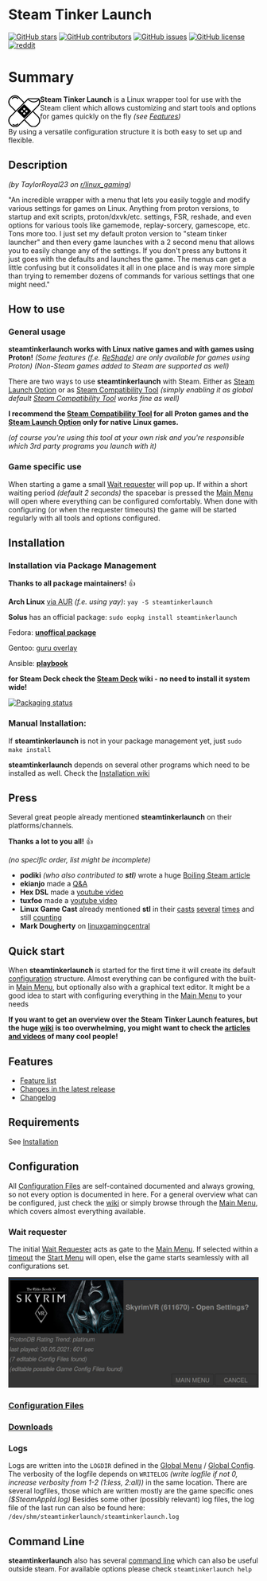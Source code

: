 # Steam Tinker Launch
[![GitHub stars](https://img.shields.io/github/stars/frostworx/steamtinkerlaunch.svg?style=flat-square)](https://github.com/frostworx/steamtinkerlaunch/stargazers)
[![GitHub contributors](https://img.shields.io/github/contributors/frostworx/steamtinkerlaunch.svg?style=flat-square)](https://github.com/frostworx/steamtinkerlaunch/graphs/contributors)
[![GitHub issues](https://img.shields.io/github/issues/frostworx/steamtinkerlaunch.svg?style=flat-square)](https://github.com/frostworx/steamtinkerlaunch/issues)
[![GitHub license](https://img.shields.io/github/license/frostworx/steamtinkerlaunch.svg?style=flat-square)](https://github.com/frostworx/steamtinkerlaunch/blob/dev/LICENSE)
[![reddit](https://img.shields.io/reddit/subreddit-subscribers/SteamTinkerLaunch?style=flat-square&label=Reddit)](https://www.reddit.com/r/SteamTinkerLaunch)

# Summary

<img align="left" width="64" height="64" src="https://github.com/frostworx/repo-assets/blob/master/pics/steamtinkerlaunch-logo_64px.png" alt="**SteamTinkerLaunch** is a Linux wrapper tool for use with the Steam client">

**Steam Tinker Launch** is a Linux wrapper tool for use with the Steam client
which allows customizing and start tools and options for games quickly on the fly *(see [Features](#Features))*

By using a versatile configuration structure it is both easy to set up and flexible.

## Description 
_(by TaylorRoyal23 on [r/linux_gaming](https://www.reddit.com/r/linux_gaming/comments/ud58i2/comment/i6i3yf9/?utm_source=share&utm_medium=web2x&context=3))_

"An incredible wrapper with a menu that lets you easily toggle and modify various settings for games on Linux.
Anything from proton versions, to startup and exit scripts, proton/dxvk/etc. settings, FSR, reshade,
and even options for various tools like gamemode, replay-sorcery, gamescope, etc. Tons more too.
I just set my default proton version to "steam tinker launcher" and then every game launches
with a 2 second menu that allows you to easily change any of the settings.
If you don't press any buttons it just goes with the defaults and launches the game.
The menus can get a little confusing but it consolidates it all in one place and is way more simple
than trying to remember dozens of commands for various settings that one might need."

## How to use

### General usage
**steamtinkerlaunch works with Linux native games and with games using Proton!**
*(Some features (f.e. [ReShade](https://github.com/frostworx/steamtinkerlaunch/wiki/ReShade)) are only available for games using Proton)*
*(Non-Steam games added to Steam are supported as well)*

There are two ways to use **steamtinkerlaunch** with Steam.
Either as [Steam Launch Option](https://github.com/frostworx/steamtinkerlaunch/wiki/Steam-Launch-Option) or as [Steam Compatibility Tool](https://github.com/frostworx/steamtinkerlaunch/wiki/Steam-Compatibility-Tool)
*(simply enabling it as global default [Steam Compatibility Tool](https://github.com/frostworx/steamtinkerlaunch/wiki/Steam-Compatibility-Tool) works fine as well)*

**I recommend the [Steam Compatibility Tool](https://github.com/frostworx/steamtinkerlaunch/wiki/Steam-Compatibility-Tool) for all Proton games and
the [Steam Launch Option](https://github.com/frostworx/steamtinkerlaunch/wiki/Steam-Launch-Option) only for native Linux games.**

*(of course you're using this tool at your own risk and you're responsible which 3rd party programs you launch with it)*

### Game specific use
When starting a game a small [Wait requester](#Wait-Requester) will pop up.
If within a short waiting period *(default 2 seconds)* the spacebar is pressed the [Main Menu](https://github.com/frostworx/steamtinkerlaunch/wiki/Main-Menu) will open where everything can be configured comfortably.
When done with configuring (or when the requester timeouts) the game will be started regularly with all tools and options configured.

## Installation
### Installation via Package Management
**Thanks to all package maintainers!** 👍

**Arch Linux** [via AUR](https://aur.archlinux.org/packages/steamtinkerlaunch) *(f.e. using yay)*:
`yay -S steamtinkerlaunch`

**Solus** has an official package:
`sudo eopkg install steamtinkerlaunch`

Fedora: **[unoffical package](https://copr.fedorainfracloud.org/coprs/capucho/steamtinkerlaunch/)**

Gentoo: [guru overlay](https://gitweb.gentoo.org/repo/proj/guru.git/commit/?h=dev&id=be7d1a2afbcc767c65dcfc3e57a42e87aa3f79f7)

Ansible: **[playbook](https://github.com/tofu114/ansible_playbooks)**

**for Steam Deck check the [Steam Deck](https://github.com/frostworx/steamtinkerlaunch/wiki/Steam-Deck) wiki - no need to install it system wide!**

[![Packaging status](https://repology.org/badge/vertical-allrepos/steamtinkerlaunch.svg)](https://repology.org/project/steamtinkerlaunch/versions)

### Manual Installation:
If **steamtinkerlaunch** is not in your package management yet, just `sudo make install`

**steamtinkerlaunch** depends on several other programs which need to be installed as well.
Check the [Installation wiki](https://github.com/frostworx/steamtinkerlaunch/wiki/Installation)

## Press
Several great people already mentioned **steamtinkerlaunch** on their platforms/channels.

**Thanks a lot to you all!** 👍

*(no specific order, list might be incomplete)*

- **podiki** *(who also contributed to **stl**)* wrote a huge [Boiling Steam article](https://boilingsteam.com/supercharge-steam-with-steamtinkerlaunch-stl)
- **ekianjo** made a [Q&A](https://boilingsteam.com/steam-tinker-launcher-making-tinkering-much-easier)
- **Hex DSL** made a [youtube video](https://www.youtube.com/watch?v=rdXQRMwMfPE)
- **tuxfoo**  made a [youtube video](https://www.youtube.com/watch?v=l1KjIANTIKs)
- **Linux Game Cast** already mentioned **stl** in their [casts](https://www.youtube.com/watch?v=djuZdnE83fE&t=436s) [several](https://www.youtube.com/watch?v=yVsTMhx8E7c&t=983s) [times](https://www.youtube.com/watch?v=qhybhTGV3mA&t=1279s)
  and still [counting](https://linuxgamecast.com/2021/11/linux-game-cast-484-yami-pedro)
- **Mark Dougherty** on [linuxgamingcentral](https://linuxgamingcentral.com/posts/news-stl-v10-released/)

## Quick start
When **steamtinkerlaunch** is started for the first time it will create its default [configuration](#Configuration) structure.
Almost everything can be configured with the built-in [Main Menu](https://github.com/frostworx/steamtinkerlaunch/wiki/Main-Menu), but optionally also with a graphical text editor.
It might be a good idea to start with configuring everything in the [Main Menu](https://github.com/frostworx/steamtinkerlaunch/wiki/Main-Menu) to your needs

**If you want to get an overview over the Steam Tinker Launch features, but the huge [wiki](https://github.com/frostworx/steamtinkerlaunch/wiki) is too overwhelming,
you might want to check the [articles and videos](#Press) of many cool people!**


## Features
- [Feature list](https://github.com/frostworx/steamtinkerlaunch/wiki#features)
- [Changes in the latest release](https://github.com/frostworx/steamtinkerlaunch/releases/latest)
- [Changelog](https://github.com/frostworx/steamtinkerlaunch/wiki/Changelog)


## Requirements
See [Installation](https://github.com/frostworx/steamtinkerlaunch/wiki/Installation)
 
## Configuration
All [Configuration Files](https://github.com/frostworx/steamtinkerlaunch/wiki/Configuration-Files) are self-contained documented and always growing, so not every option is documented in here.
For a general overview what can be configured, just check the [wiki](https://github.com/frostworx/steamtinkerlaunch/wiki) or simply browse through the 
[Main Menu](https://github.com/frostworx/steamtinkerlaunch/wiki/Main-Menu), which covers almost everything available.

### Wait requester
The initial [Wait Requester](https://github.com/frostworx/steamtinkerlaunch/wiki/Wait-Requester) acts as gate to the [Main Menu](https://github.com/frostworx/steamtinkerlaunch/wiki/Main-Menu).
If selected within a [timeout](https://github.com/frostworx/steamtinkerlaunch/wiki/Wait-Requester#timeout) the [Start Menu](https://github.com/frostworx/steamtinkerlaunch/wiki/Start-Menu) will open,
else the game starts seamlessly with all configurations set.

![Wait Requester](https://github.com/frostworx/repo-assets/blob/master/pics/WaitRequester.jpg)

### [Configuration Files](https://github.com/frostworx/steamtinkerlaunch/wiki/Configuration-Files)

### [Downloads](https://github.com/frostworx/steamtinkerlaunch/wiki/Downloads)

### Logs
Logs are written into the `LOGDIR` defined in the [Global Menu](https://github.com/frostworx/steamtinkerlaunch/wiki/Global-Menu) / [Global Config](https://github.com/frostworx/steamtinkerlaunch/wiki/Configuration-Files#Global-Config).
The verbosity of the logfile depends on `WRITELOG` *(write logfile if not 0, increase verbosity from 1-2 (1:less, 2:all))*
in the same location.
There are several logfiles, those which are written mostly are the game specific ones *($SteamAppId.log)*
Besides some other (possibly relevant) log files, the log file of the last run can also be found here:
`/dev/shm/steamtinkerlaunch/steamtinkerlaunch.log`

## Command Line
**steamtinkerlaunch** also has several [command line](https://github.com/frostworx/steamtinkerlaunch/wiki/Command-Line) which can also be useful outside steam.
For available options please check `steamtinkerlaunch help`
